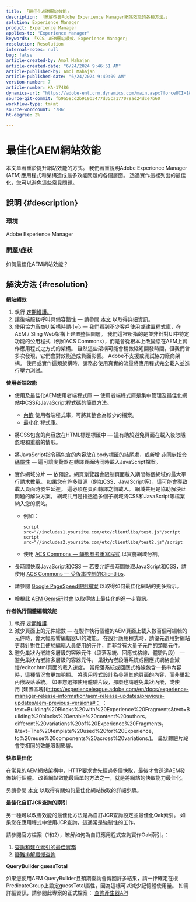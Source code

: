 ```yaml
---
title: 「最佳化AEM網站效能」
description: 「瞭解改善Adobe Experience Manager網站效能的各種方法。」
solution: Experience Manager
product: Experience Manager
applies-to: "Experience Manager"
keywords: 「KCS、AEM網站績效、Experience Manager」
resolution: Resolution
internal-notes: null
bug: false
article-created-by: Amol Mahajan
article-created-date: "6/24/2024 9:46:51 AM"
article-published-by: Amol Mahajan
article-published-date: "6/24/2024 9:49:09 AM"
version-number: 7
article-number: KA-17486
dynamics-url: "https://adobe-ent.crm.dynamics.com/main.aspx?forceUCI=1&pagetype=entityrecord&etn=knowledgearticle&id=15a2f1aa-0e32-ef11-840a-6045bd02de5c"
source-git-commit: fb9a58cd2b919b3477d35ca177079ad24dce7b60
workflow-type: tm+mt
source-wordcount: '786'
ht-degree: 2%

---
```


# 最佳化AEM網站效能


本文章著重於提升網站效能的方式。 我們著重說明Adobe Experience Manager (AEM)應用程式和架構造成最多效能問題的各個層面。 透過實作這裡列出的最佳化，您可以避免這些常見問題。

## 說明 {#description}


### <b>環境</b>

Adobe Experience Manager

### <b>問題/症狀</b>

如何最佳化AEM網站效能？


## 解決方法 {#resolution}


<b>網站績效</b>

1. 執行 [定期維護。](https://experienceleague.adobe.com/zh-hant/docs/experience-manager-cloud-service/content/operations/maintenance)
2. 讓後端服務呼叫具備容錯性 — 請參閱 [本文](https://helpx.adobe.com/experience-manager/kb/backend-web-service-call-blocking-threads-AEM.html) 以取得詳細資訊。
3. 使用協力廠商UI架構時請小心 — 我們看到不少客戶使用或建置程式庫，在AEM / Sling Web架構上建置整個圖層。 我們這裡所指的是並非針對UI中特定功能的公用程式（例如ACS Commons），而是會從根本上改變您在AEM上實作應用程式之方式的架構。 雖然這些架構可能會稍微縮短開發時間，但我們曾多次發現，它們會對效能造成負面影響。
Adobe不支援或測試協力廠商架構。 使用或實作這類架構時，請務必使用真實的流量將應用程式完全載入並進行壓力測試。


<b>使用者端效能</b>

- 使用及最佳化AEM使用者端程式庫 — 使用者端程式庫是集中管理及最佳化網站中CSS和JavaScript程式碼的簡單方法。

   - [內嵌](https://experienceleague.adobe.com/zh-hant/docs/experience-manager-release-information/aem-release-updates/previous-updates/aem-previous-versions) 使用者端程式庫，可將其整合為較少的檔案。
   - [最小化](https://experienceleague.adobe.com/zh-hant/docs/experience-manager-release-information/aem-release-updates/previous-updates/aem-previous-versions) 程式庫。
- 將CSS包含的內容放在HTML標題標籤中 — 這有助於避免頁面在載入後忽隱忽現和重繪的情形。
- 將JavaScript指令碼包含的內容放在body標籤的結尾處，或新增 [非同步指令碼屬性](https://github.com/nateyolles/aem-clientlib-async)  — 這可讓瀏覽器在轉譯頁面時同時載入JavaScript檔案。
- 實作網域分片 — 依預設，網頁瀏覽器會限制頁面載入期間每個網域的最大平行請求數量。 如果您有許多資源（例如CSS、JavaScript等），這可能會導致載入頁面時發生延遲。 這必須在頁面轉譯之前載入。 網域共用是協助解決此問題的解決方案。 網域共用是指透過多個子網域將CSS和JavaScript等檔案納入您的網站。

   - 例如：


     ```
     script src="//includes1.yoursite.com/etc/clientlibs/test.js"/script
     script src="//includes2.yoursite.com/etc/clientlibs/test2.js"/script
     ```


   - 使用 [ACS Commons — 靜態參考重寫程式](https://adobe-consulting-services.github.io/acs-aem-commons/features/utils-and-apis/static-reference-rewriter/index.html) 以實施網域分割。
- 長時間快取JavaScript和CSS — 若要允許長時間快取JavaScript和CSS，請使用 [ACS Commons — 受版本控制的Clientlibs](https://adobe-consulting-services.github.io/acs-aem-commons/features/versioned-clientlibs/index.html).
- 請參閱 [Google PageSpeed規則檔案](https://developers.google.com/speed/docs/insights/rules) 以取得如何最佳化網站的更多指示。
- 檢視此 [AEM Gems研討會](https://experienceleague.adobe.com/#home) 以取得站上最佳化的進一步資訊。


<b>作者執行個體編輯效能</b>

1. 執行 [定期維護](https://experienceleague.adobe.com/zh-hant/docs/experience-manager-cloud-service/content/operations/maintenance).
2. 減少頁面上的元件總數 — 在製作執行個體的AEM頁面上載入數百個可編輯的元件時，會大幅影響編輯器UI的效能。 在設計應用程式時，請優先選用對網站更具針對性且便於編輯人員使用的元件，而非含有大量子元件的類屬元件。
3. 避免巢狀內嵌許多層級的容器元件（段落系統、回應式格線、體驗片段） — 避免巢狀內嵌許多層級的容器元件。 巢狀內嵌段落系統或回應式網格會減慢/editor.html頁面的載入速度。 當段落系統或回應式格線包含一長串內容時，這種情況會更加明顯。 將應用程式設計為參照其他頁面的內容，而非巢狀內嵌段落系統。 如果您選擇使用體驗片段，那麼也請避免巢狀內嵌，或使用 [建置區塊](https://experienceleague.adobe.com/en/docs/experience-manager-release-information/aem-release-updates/previous-updates/aem-previous-versions#： ：text=Building%20Blocks%20with%20Experience%20Fragments&amp;text=Building%20blocks%20enable%20content%20authors，different%20variations%20of%20Experience%20Fragments。&amp;text=The%20template%20used%20for%20Experience，to%20reuse%20components%20across%20variations.)。 巢狀體驗片段會受相同的效能限制影響。


<b>快取最佳化</b>

在常見的AEM網站架構中，HTTP要求會先經過多個快取，最後才會送達AEM發佈執行個體。 改善網站效能最簡單的方法之一，就是將網站的快取能力最佳化。

另請參閱 [本文](https://experienceleague.adobe.com/en/docs/experience-cloud-kcs/kbarticles/ka-17461) 以取得有關如何最佳化網站快取的詳細步驟。

<b>最佳化自訂JCR查詢的索引</b>

另一種可以改善效能的最佳化方法是為自訂JCR查詢設定並最佳化Oak索引。 如果您在應用程式中使用JCR查詢，這通常是強制性的工作。

請參閱官方檔案（1和2），瞭解如何為自訂應用程式查詢實作Oak索引。：

1. [查詢和建立索引的最佳實務](https://experienceleague.adobe.com/zh-hant/docs/experience-manager-65/content/implementing/deploying/practices/best-practices-for-queries-and-indexing)
2. [疑難排解緩慢查詢](https://experienceleague.adobe.com/en/docs/experience-manager-65/content/implementing/developing/bestpractices/troubleshooting-slow-queries)


<b>QueryBuilder guessTotal</b>

如果您使用AEM QueryBuilder且預期查詢會傳回許多結果，請一律確定在根PredicateGroup上設定guessTotal屬性，因為這樣可以減少記憶體使用量。 如需詳細資訊，請參閱此專案的正式檔案： [查詢產生器API](https://experienceleague.adobe.com/en/docs/experience-manager-65/content/implementing/developing/platform/query-builder/querybuilder-api#using-p-guesstotal-to-return-the-results)
